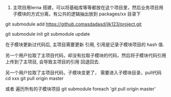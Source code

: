 1. 主项目用lerna 搭建，可以将基础库等等都放在这个项目里，然后业务项目用子模块的方式分离，有公共的逻辑抽出放到 packages/xx 目录下

<!-- 添加 git 子模块 命令 -->
git submodule add https://github.comasdadasd/jlk123/project.git

<!-- 新clone的主项目 拉取 子模块命令 -->
git submodule init
git submodule update

在子模块更新过代码后, 主项目需要更新 引用, 引用是记录子模块项目的 hash 值.

另一个用户拉取了主项目代码，却没有拉取子模块的代码，然后将子模块代码引用上传到了主项目, 会导致主项目的引用 回退回去.

另一个用户拉取了主项目代码，子模块变更了， 需要进入子模块目录，pull代码
cd xxx
git pull origin master

或者 遍历所有的子模块项目
git submodule foreach 'git pull origin master'